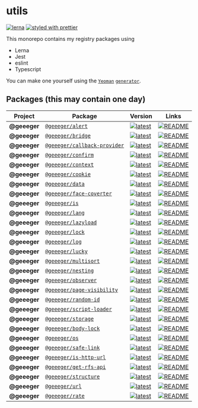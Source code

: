 # utils

[![lerna](https://img.shields.io/badge/maintained%20with-lerna-cc00ff.svg)](https://lerna.js.org/)
[![styled with prettier](https://img.shields.io/badge/styled_with-prettier-ff69b4.svg)](https://github.com/prettier/prettier)

This monorepo contains my registry packages using

- Lerna
- Jest
- eslint
- Typescript

You can make one yourself using the [`Yeoman`](https://yeoman.io/) [`generator`](https://github.com/GaryB432/generator-lerna-typescript).

## Packages (this may contain one day)

| Project      | Package                                                                              | Version                                                                                                                               | Links                                                                                              |
| ------------ | ------------------------------------------------------------------------------------ | ------------------------------------------------------------------------------------------------------------------------------------- | -------------------------------------------------------------------------------------------------- |
| **@geeeger** | [`@geeeger/alert`](https://npmjs.com/package/@geeeger/alert)                         | [![latest](https://img.shields.io/npm/v/@geeeger/alert/latest.svg)](https://npmjs.com/package/@geeeger/alert)                         | [![README](https://img.shields.io/badge/README--green.svg)](/packages/alert/README.md)             |
| **@geeeger** | [`@geeeger/bridge`](https://npmjs.com/package/@geeeger/bridge)                       | [![latest](https://img.shields.io/npm/v/@geeeger/bridge/latest.svg)](https://npmjs.com/package/@geeeger/bridge)                       | [![README](https://img.shields.io/badge/README--green.svg)](/packages/bridge/README.md)            |
| **@geeeger** | [`@geeeger/callback-provider`](https://npmjs.com/package/@geeeger/callback-provider) | [![latest](https://img.shields.io/npm/v/@geeeger/callback-provider/latest.svg)](https://npmjs.com/package/@geeeger/callback-provider) | [![README](https://img.shields.io/badge/README--green.svg)](/packages/callback-provider/README.md) |
| **@geeeger** | [`@geeeger/confirm`](https://npmjs.com/package/@geeeger/confirm)                     | [![latest](https://img.shields.io/npm/v/@geeeger/confirm/latest.svg)](https://npmjs.com/package/@geeeger/confirm)                     | [![README](https://img.shields.io/badge/README--green.svg)](/packages/confirm/README.md)           |
| **@geeeger** | [`@geeeger/context`](https://npmjs.com/package/@geeeger/context)                     | [![latest](https://img.shields.io/npm/v/@geeeger/context/latest.svg)](https://npmjs.com/package/@geeeger/context)                     | [![README](https://img.shields.io/badge/README--green.svg)](/packages/context/README.md)           |
| **@geeeger** | [`@geeeger/cookie`](https://npmjs.com/package/@geeeger/cookie)                       | [![latest](https://img.shields.io/npm/v/@geeeger/cookie/latest.svg)](https://npmjs.com/package/@geeeger/cookie)                       | [![README](https://img.shields.io/badge/README--green.svg)](/packages/cookie/README.md)            |
| **@geeeger** | [`@geeeger/data`](https://npmjs.com/package/@geeeger/data)                           | [![latest](https://img.shields.io/npm/v/@geeeger/data/latest.svg)](https://npmjs.com/package/@geeeger/data)                           | [![README](https://img.shields.io/badge/README--green.svg)](/packages/data/README.md)              |
| **@geeeger** | [`@geeeger/face-coverter`](https://npmjs.com/package/@geeeger/face-coverter)         | [![latest](https://img.shields.io/npm/v/@geeeger/face-coverter/latest.svg)](https://npmjs.com/package/@geeeger/face-coverter)         | [![README](https://img.shields.io/badge/README--green.svg)](/packages/face-coverter/README.md)     |
| **@geeeger** | [`@geeeger/is`](https://npmjs.com/package/@geeeger/is)                               | [![latest](https://img.shields.io/npm/v/@geeeger/is/latest.svg)](https://npmjs.com/package/@geeeger/is)                               | [![README](https://img.shields.io/badge/README--green.svg)](/packages/is/README.md)                |
| **@geeeger** | [`@geeeger/lang`](https://npmjs.com/package/@geeeger/lang)                           | [![latest](https://img.shields.io/npm/v/@geeeger/lang/latest.svg)](https://npmjs.com/package/@geeeger/lang)                           | [![README](https://img.shields.io/badge/README--green.svg)](/packages/lang/README.md)              |
| **@geeeger** | [`@geeeger/lazyload`](https://npmjs.com/package/@geeeger/lazyload)                   | [![latest](https://img.shields.io/npm/v/@geeeger/lazyload/latest.svg)](https://npmjs.com/package/@geeeger/lazyload)                   | [![README](https://img.shields.io/badge/README--green.svg)](/packages/lazyload/README.md)          |
| **@geeeger** | [`@geeeger/lock`](https://npmjs.com/package/@geeeger/lock)                           | [![latest](https://img.shields.io/npm/v/@geeeger/lock/latest.svg)](https://npmjs.com/package/@geeeger/lock)                           | [![README](https://img.shields.io/badge/README--green.svg)](/packages/lock/README.md)              |
| **@geeeger** | [`@geeeger/log`](https://npmjs.com/package/@geeeger/log)                             | [![latest](https://img.shields.io/npm/v/@geeeger/log/latest.svg)](https://npmjs.com/package/@geeeger/log)                             | [![README](https://img.shields.io/badge/README--green.svg)](/packages/log/README.md)               |
| **@geeeger** | [`@geeeger/lucky`](https://npmjs.com/package/@geeeger/lucky)                         | [![latest](https://img.shields.io/npm/v/@geeeger/lucky/latest.svg)](https://npmjs.com/package/@geeeger/lucky)                         | [![README](https://img.shields.io/badge/README--green.svg)](/packages/lucky/README.md)             |
| **@geeeger** | [`@geeeger/multisort`](https://npmjs.com/package/@geeeger/multisort)                 | [![latest](https://img.shields.io/npm/v/@geeeger/multisort/latest.svg)](https://npmjs.com/package/@geeeger/multisort)                 | [![README](https://img.shields.io/badge/README--green.svg)](/packages/multisort/README.md)         |
| **@geeeger** | [`@geeeger/nesting`](https://npmjs.com/package/@geeeger/nesting)                     | [![latest](https://img.shields.io/npm/v/@geeeger/nesting/latest.svg)](https://npmjs.com/package/@geeeger/nesting)                     | [![README](https://img.shields.io/badge/README--green.svg)](/packages/nesting/README.md)           |
| **@geeeger** | [`@geeeger/observer`](https://npmjs.com/package/@geeeger/observer)                   | [![latest](https://img.shields.io/npm/v/@geeeger/observer/latest.svg)](https://npmjs.com/package/@geeeger/observer)                   | [![README](https://img.shields.io/badge/README--green.svg)](/packages/observer/README.md)          |
| **@geeeger** | [`@geeeger/page-visibility`](https://npmjs.com/package/@geeeger/page-visibility)     | [![latest](https://img.shields.io/npm/v/@geeeger/page-visibility/latest.svg)](https://npmjs.com/package/@geeeger/page-visibility)     | [![README](https://img.shields.io/badge/README--green.svg)](/packages/page-visibility/README.md)   |
| **@geeeger** | [`@geeeger/random-id`](https://npmjs.com/package/@geeeger/random-id)                 | [![latest](https://img.shields.io/npm/v/@geeeger/random-id/latest.svg)](https://npmjs.com/package/@geeeger/random-id)                 | [![README](https://img.shields.io/badge/README--green.svg)](/packages/random-id/README.md)         |
| **@geeeger** | [`@geeeger/script-loader`](https://npmjs.com/package/@geeeger/script-loader)         | [![latest](https://img.shields.io/npm/v/@geeeger/script-loader/latest.svg)](https://npmjs.com/package/@geeeger/script-loader)         | [![README](https://img.shields.io/badge/README--green.svg)](/packages/script-loader/README.md)     |
| **@geeeger** | [`@geeeger/storage`](https://npmjs.com/package/@geeeger/storage)                     | [![latest](https://img.shields.io/npm/v/@geeeger/storage/latest.svg)](https://npmjs.com/package/@geeeger/storage)                     | [![README](https://img.shields.io/badge/README--green.svg)](/packages/storage/README.md)           |
| **@geeeger** | [`@geeeger/body-lock`](https://npmjs.com/package/@geeeger/body-lock)                 | [![latest](https://img.shields.io/npm/v/@geeeger/body-lock/latest.svg)](https://npmjs.com/package/@geeeger/body-lock)                 | [![README](https://img.shields.io/badge/README--green.svg)](/packages/body-lock/README.md)         |
| **@geeeger** | [`@geeeger/os`](https://npmjs.com/package/@geeeger/os)                               | [![latest](https://img.shields.io/npm/v/@geeeger/os/latest.svg)](https://npmjs.com/package/@geeeger/os)                               | [![README](https://img.shields.io/badge/README--green.svg)](/packages/os/README.md)                |
| **@geeeger** | [`@geeeger/safe-link`](https://npmjs.com/package/@geeeger/safe-link)                 | [![latest](https://img.shields.io/npm/v/@geeeger/safe-link/latest.svg)](https://npmjs.com/package/@geeeger/safe-link)                 | [![README](https://img.shields.io/badge/README--green.svg)](/packages/safe-link/README.md)         |
| **@geeeger** | [`@geeeger/is-http-url`](https://npmjs.com/package/@geeeger/is-http-url)             | [![latest](https://img.shields.io/npm/v/@geeeger/is-http-url/latest.svg)](https://npmjs.com/package/@geeeger/is-http-url)             | [![README](https://img.shields.io/badge/README--green.svg)](/packages/is-http-url/README.md)       |
| **@geeeger** | [`@geeeger/get-rfs-api`](https://npmjs.com/package/@geeeger/get-rfs-api)             | [![latest](https://img.shields.io/npm/v/@geeeger/get-rfs-api/latest.svg)](https://npmjs.com/package/@geeeger/get-rfs-api)             | [![README](https://img.shields.io/badge/README--green.svg)](/packages/get-rfs-api/README.md)       |
| **@geeeger** | [`@geeeger/structure`](https://npmjs.com/package/@geeeger/structure)                 | [![latest](https://img.shields.io/npm/v/@geeeger/structure/latest.svg)](https://npmjs.com/package/@geeeger/structure)                 | [![README](https://img.shields.io/badge/README--green.svg)](/packages/structure/README.md)         |
| **@geeeger** | [`@geeeger/url`](https://npmjs.com/package/@geeeger/url)                             | [![latest](https://img.shields.io/npm/v/@geeeger/url/latest.svg)](https://npmjs.com/package/@geeeger/url)                             | [![README](https://img.shields.io/badge/README--green.svg)](/packages/url/README.md)               |
| **@geeeger** | [`@geeeger/rate`](https://npmjs.com/package/@geeeger/rate)                           | [![latest](https://img.shields.io/npm/v/@geeeger/rate/latest.svg)](https://npmjs.com/package/@geeeger/rate)                           | [![README](https://img.shields.io/badge/README--green.svg)](/packages/rate/README.md)              |
